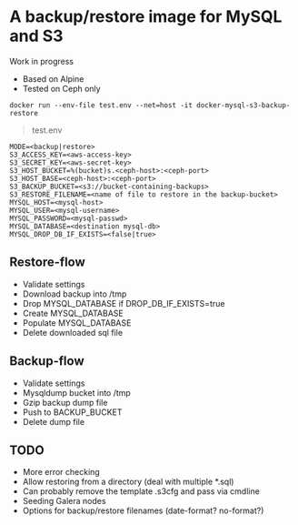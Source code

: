 # A backup/restore image for MySQL and S3

Work in progress

* Based on Alpine
* Tested on Ceph only

````
docker run --env-file test.env --net=host -it docker-mysql-s3-backup-restore
````

> test.env
````
MODE=<backup|restore>
S3_ACCESS_KEY=<aws-access-key>                           
S3_SECRET_KEY=<aws-secret-key>
S3_HOST_BUCKET=%(bucket)s.<ceph-host>:<ceph-port>
S3_HOST_BASE=<ceph-host>:<ceph-port>
S3_BACKUP_BUCKET=<s3://bucket-containing-backups>
S3_RESTORE_FILENAME=<name of file to restore in the backup-bucket>
MYSQL_HOST=<mysql-host>
MYSQL_USER=<mysql-username>
MYSQL_PASSWORD=<mysql-passwd>
MYSQL_DATABASE=<destination mysql-db>
MYSQL_DROP_DB_IF_EXISTS=<false|true>
````
## Restore-flow

* Validate settings
* Download backup into /tmp
* Drop MYSQL_DATABASE if DROP_DB_IF_EXISTS=true
* Create MYSQL_DATABASE
* Populate MYSQL_DATABASE
* Delete downloaded sql file

## Backup-flow

* Validate settings
* Mysqldump bucket into /tmp
* Gzip backup dump file
* Push to BACKUP_BUCKET
* Delete dump file

## TODO

* More error checking
* Allow restoring from a directory (deal with multiple *.sql)
* Can probably remove the template .s3cfg and pass via cmdline
* Seeding Galera nodes
* Options for backup/restore filenames (date-format? no-format?)
